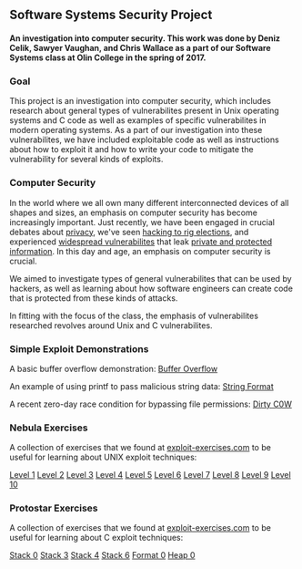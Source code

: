 
## Software Systems Security Project

#### An investigation into computer security. This work was done by Deniz Celik, Sawyer Vaughan, and Chris Wallace as a part of our Software Systems class at Olin College in the spring of 2017.

### Goal

This project is an investigation into computer security, which includes research about general types of vulnerabilites present in Unix operating systems and C code as well as examples of specific vulnerabilites in modern operating systems. As a part of our investigation into these vulnerabilites, we have included exploitable code as well as instructions about how to exploit it and how to write your code to mitigate the vulnerability for several kinds of exploits.

### Computer Security

In the world where we all own many different interconnected devices of all shapes and sizes, an emphasis on computer security has become increasingly important. Just recently, we have been engaged in crucial debates about [privacy](https://en.wikipedia.org/wiki/FBI%E2%80%93Apple_encryption_dispute), we've seen [hacking to rig elections](https://www.nytimes.com/news-event/russian-election-hacking), and experienced [widespread vulnerabilites](http://heartbleed.com/) that leak [private and protected information](https://bugs.chromium.org/p/project-zero/issues/detail?id=1139). In this day and age, an emphasis on computer security is crucial.

We aimed to investigate types of general vulnerabilites that can be used by hackers, as well as learning about how software engineers can create code that is protected from these kinds of attacks.

In fitting with the focus of the class, the emphasis of vulnerabilites researched revolves around Unix and C vulnerabilites.

### Simple Exploit Demonstrations

A basic buffer overflow demonstration:
[Buffer Overflow](https://github.com/runnersaw/SoftSysCalamitousCaribou/blob/master/Security/test_exploits/buffer_overflow)

An example of using printf to pass malicious string data:
[String Format](https://github.com/runnersaw/SoftSysCalamitousCaribou/blob/master/Security/test_exploits/StringFormatVulnerability)

A recent zero-day race condition for bypassing file permissions:
[Dirty C0W](https://github.com/runnersaw/SoftSysCalamitousCaribou/blob/master/Security/test_exploits/dirty_cow)

### Nebula Exercises

A collection of exercises that we found at [exploit-exercises.com](https://exploit-exercises.com/nebula/) to be useful for learning about UNIX exploit techniques:

[Level 1](https://github.com/runnersaw/SoftSysCalamitousCaribou/blob/master/Security/nebulaExploits/level01.md)
[Level 2](https://github.com/runnersaw/SoftSysCalamitousCaribou/blob/master/Security/nebulaExploits/level02.md)
[Level 3](https://github.com/runnersaw/SoftSysCalamitousCaribou/blob/master/Security/nebulaExploits/level03.md)
[Level 4](https://github.com/runnersaw/SoftSysCalamitousCaribou/blob/master/Security/nebulaExploits/level04.md)
[Level 5](https://github.com/runnersaw/SoftSysCalamitousCaribou/blob/master/Security/nebulaExploits/level05.md)
[Level 6](https://github.com/runnersaw/SoftSysCalamitousCaribou/blob/master/Security/nebulaExploits/level06.md)
[Level 7](https://github.com/runnersaw/SoftSysCalamitousCaribou/blob/master/Security/nebulaExploits/level07.md)
[Level 8](https://github.com/runnersaw/SoftSysCalamitousCaribou/blob/master/Security/nebulaExploits/level08.md)
[Level 9](https://github.com/runnersaw/SoftSysCalamitousCaribou/blob/master/Security/nebulaExploits/level09.md)
[Level 10](https://github.com/runnersaw/SoftSysCalamitousCaribou/blob/master/Security/nebulaExploits/level10.md)

### Protostar Exercises

A collection of exercises that we found at [exploit-exercises.com](https://exploit-exercises.com/protostar/) to be useful for learning about C exploit techniques:


[Stack 0](https://github.com/runnersaw/SoftSysCalamitousCaribou/blob/master/Security/protostarExploits/stack0.md)
[Stack 3](https://github.com/runnersaw/SoftSysCalamitousCaribou/blob/master/Security/protostarExploits/stack3.md)
[Stack 4](https://github.com/runnersaw/SoftSysCalamitousCaribou/blob/master/Security/protostarExploits/stack4.md)
[Stack 6](https://github.com/runnersaw/SoftSysCalamitousCaribou/blob/master/Security/protostarExploits/stack6.md)
[Format 0](https://github.com/runnersaw/SoftSysCalamitousCaribou/blob/master/Security/protostarExploits/format0.md)
[Heap 0](https://github.com/runnersaw/SoftSysCalamitousCaribou/blob/master/Security/protostarExploits/heap0.md)
